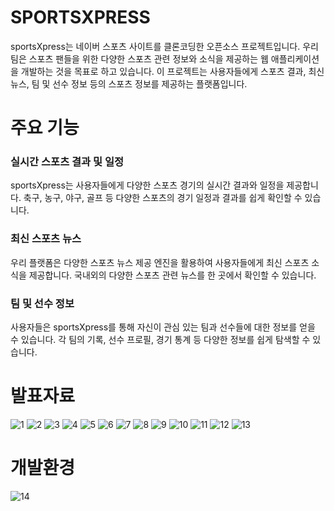 # SPORTSXPRESS
sportsXpress는 네이버 스포츠 사이트를 클론코딩한 오픈소스 프로젝트입니다. 우리 팀은 스포츠 팬들을 위한 다양한 스포츠 관련 정보와 소식을 제공하는 웹 애플리케이션을 개발하는 것을 목표로 하고 있습니다. 이 프로젝트는 사용자들에게 스포츠 결과, 최신 뉴스, 팀 및 선수 정보 등의 스포츠 정보를 제공하는 플랫폼입니다.

# 주요 기능
<h3>실시간 스포츠 결과 및 일정</h3>
sportsXpress는 사용자들에게 다양한 스포츠 경기의 실시간 결과와 일정을 제공합니다. 축구, 농구, 야구, 골프 등 다양한 스포츠의 경기 일정과 결과를 쉽게 확인할 수 있습니다.

<h3>최신 스포츠 뉴스</h3>
우리 플랫폼은 다양한 스포츠 뉴스 제공 엔진을 활용하여 사용자들에게 최신 스포츠 소식을 제공합니다. 국내외의 다양한 스포츠 관련 뉴스를 한 곳에서 확인할 수 있습니다.

<h3>팀 및 선수 정보</h3>
사용자들은 sportsXpress를 통해 자신이 관심 있는 팀과 선수들에 대한 정보를 얻을 수 있습니다. 각 팀의 기록, 선수 프로필, 경기 통계 등 다양한 정보를 쉽게 탐색할 수 있습니다.

# 발표자료
![1](https://github.com/hykim-king/SPORTSXPRESS/assets/77008882/a2bd35b6-cf29-4373-9e65-2907f080bc12)
![2](https://github.com/hykim-king/SPORTSXPRESS/assets/77008882/21e1b68f-44b1-4bd0-a619-389eb1c157a0)
![3](https://github.com/hykim-king/SPORTSXPRESS/assets/77008882/354a729e-ae9e-46af-b7bf-f8fed6ae9ee9)
![4](https://github.com/hykim-king/SPORTSXPRESS/assets/77008882/72de04d3-31ea-499b-9bf0-bcd0d4acdf29)
![5](https://github.com/hykim-king/SPORTSXPRESS/assets/77008882/d374256f-bb20-4de3-95f6-ab6793b39af1)
![6](https://github.com/hykim-king/SPORTSXPRESS/assets/77008882/1f354fe7-e619-4ec7-b06a-9f0eaed945ae)
![7](https://github.com/hykim-king/SPORTSXPRESS/assets/77008882/dfc050b9-a846-4c2c-bd83-c6abc864fa48)
![8](https://github.com/hykim-king/SPORTSXPRESS/assets/77008882/f161477b-e2a4-49fe-a18e-a31762dbd937)
![9](https://github.com/hykim-king/SPORTSXPRESS/assets/77008882/f72bfa7e-a207-4278-a7f6-46b27e349bf0)
![10](https://github.com/hykim-king/SPORTSXPRESS/assets/77008882/781be233-10bd-45b4-89a1-2c8bee636bfd)
![11](https://github.com/hykim-king/SPORTSXPRESS/assets/77008882/aee7942f-c6b8-4aad-ac36-1abd07338bb2)
![12](https://github.com/hykim-king/SPORTSXPRESS/assets/77008882/aca6c443-20e7-4cda-94d2-9d1fbb69aa04)
![13](https://github.com/hykim-king/SPORTSXPRESS/assets/77008882/e6421ca5-0afe-46d5-bb50-94c799bd81e3)
# 개발환경
![14](https://github.com/hykim-king/SPORTSXPRESS/assets/77008882/a94c602a-d845-4903-85bb-eda6493de3a2)
